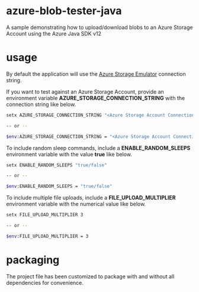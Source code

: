 # azure-blob-tester-java
A sample demonstrating how to upload/download blobs to an Azure Storage Account using the Azure Java SDK v12

# usage
By default the application will use the [Azure Storage Emulator](https://docs.microsoft.com/en-us/azure/storage/common/storage-use-emulator) connection string. 

If you want to test against an Azure Storage Account, provide an environment variable **AZURE_STORAGE_CONNECTION_STRING** with the connection string like below.

```bash
setx AZURE_STORAGE_CONNECTION_STRING "<Azure Storage Account Connection String>"

-- or --

$env:AZURE_STORAGE_CONNECTION_STRING = "<Azure Storage Account Connection String>"
```

To include random sleep commands, include a **ENABLE_RANDOM_SLEEPS** environment variable with the value **true** like below.

```bash
setx ENABLE_RANDOM_SLEEPS "true/false"

-- or --

$env:ENABLE_RANDOM_SLEEPS = "true/false"
```

To include multiple file uploads, include a **FILE_UPLOAD_MULTIPLIER** environment variable with the numerical value like below.

```bash
setx FILE_UPLOAD_MULTIPLIER 3

-- or --

$env:FILE_UPLOAD_MULTIPLIER = 3
```

# packaging
The project file has been customized to package with and without all dependencies for convenience.